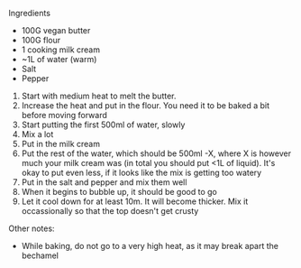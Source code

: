 Ingredients
* 100G vegan butter
* 100G flour
* 1 cooking milk cream
* ~1L of water (warm)
* Salt
* Pepper

1. Start with medium heat to melt the butter. 
2. Increase the heat and put in the flour. You need it to be baked a bit before moving forward
3. Start putting the first 500ml of water, slowly
4. Mix a lot
5. Put in the milk cream
6. Put the rest of the water, which should be 500ml -X, where X is however much your milk cream was (in total you should put <1L of liquid). It's okay to put even less, if it looks like the mix is getting too watery
7. Put in the salt and pepper and mix them well
8. When it begins to bubble up, it should be good to go
9. Let it cool down for at least 10m. It will become thicker. Mix it occassionally so that the top doesn't get crusty

Other notes:
* While baking, do not go to a very high heat, as it may break apart the bechamel
